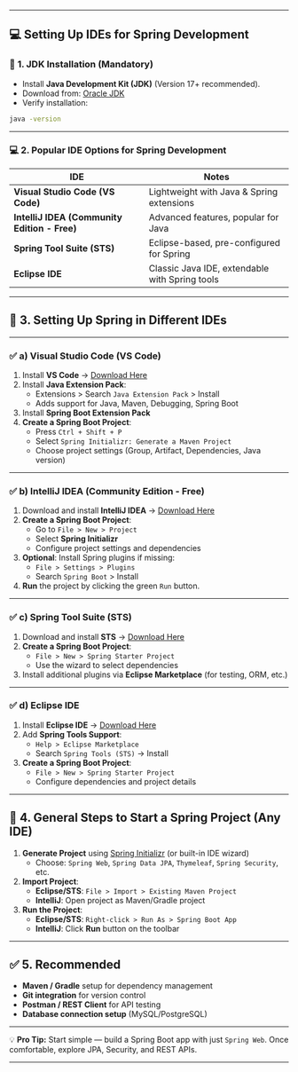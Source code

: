 
---

## 💻 **Setting Up IDEs for Spring Development**

### 🔧 **1. JDK Installation (Mandatory)**
- Install **Java Development Kit (JDK)** (Version 17+ recommended).
- Download from: [Oracle JDK](https://www.oracle.com/java/technologies/downloads/)
- Verify installation:
```bash
java -version
```

---

### 💻 **2. Popular IDE Options for Spring Development**
| IDE                | Notes                                                             |
|--------------------|-------------------------------------------------------------------|
| **Visual Studio Code (VS Code)** | Lightweight with Java & Spring extensions |
| **IntelliJ IDEA (Community Edition - Free)** | Advanced features, popular for Java |
| **Spring Tool Suite (STS)** | Eclipse-based, pre-configured for Spring |
| **Eclipse IDE**    | Classic Java IDE, extendable with Spring tools |

---

## 🚀 **3. Setting Up Spring in Different IDEs**

---

### ✅ **a) Visual Studio Code (VS Code)**
1. Install **VS Code** → [Download Here](https://code.visualstudio.com/)
2. Install **Java Extension Pack**:
   - Extensions > Search `Java Extension Pack` > Install
   - Adds support for Java, Maven, Debugging, Spring Boot
3. Install **Spring Boot Extension Pack**
4. **Create a Spring Boot Project**:
   - Press `Ctrl + Shift + P`
   - Select `Spring Initializr: Generate a Maven Project`
   - Choose project settings (Group, Artifact, Dependencies, Java version)

---

### ✅ **b) IntelliJ IDEA (Community Edition - Free)**
1. Download and install **IntelliJ IDEA** → [Download Here](https://www.jetbrains.com/idea/)
2. **Create a Spring Boot Project**:
   - Go to `File > New > Project`
   - Select **Spring Initializr**
   - Configure project settings and dependencies
3. **Optional**: Install Spring plugins if missing:
   - `File > Settings > Plugins`
   - Search `Spring Boot` > Install
4. **Run** the project by clicking the green `Run` button.

---

### ✅ **c) Spring Tool Suite (STS)**
1. Download and install **STS** → [Download Here](https://spring.io/tools)
2. **Create a Spring Boot Project**:
   - `File > New > Spring Starter Project`
   - Use the wizard to select dependencies
3. Install additional plugins via **Eclipse Marketplace** (for testing, ORM, etc.)

---

### ✅ **d) Eclipse IDE**
1. Install **Eclipse IDE** → [Download Here](https://www.eclipse.org/downloads/)
2. Add **Spring Tools Support**:
   - `Help > Eclipse Marketplace`
   - Search `Spring Tools (STS)` → Install
3. **Create a Spring Boot Project**:
   - `File > New > Spring Starter Project`
   - Configure dependencies and project details

---

## 📂 **4. General Steps to Start a Spring Project (Any IDE)**
1. **Generate Project** using [Spring Initializr](https://start.spring.io/) (or built-in IDE wizard)
   - Choose: `Spring Web`, `Spring Data JPA`, `Thymeleaf`, `Spring Security`, etc.
2. **Import Project**:
   - **Eclipse/STS**: `File > Import > Existing Maven Project`
   - **IntelliJ**: Open project as Maven/Gradle project
3. **Run the Project**:
   - **Eclipse/STS**: `Right-click > Run As > Spring Boot App`
   - **IntelliJ**: Click **Run** button on the toolbar

---

## ✅ **5. Recommended**
- **Maven / Gradle** setup for dependency management
- **Git integration** for version control
- **Postman / REST Client** for API testing
- **Database connection setup** (MySQL/PostgreSQL)

---

💡 **Pro Tip:** Start simple — build a Spring Boot app with just `Spring Web`. Once comfortable, explore JPA, Security, and REST APIs.

---
